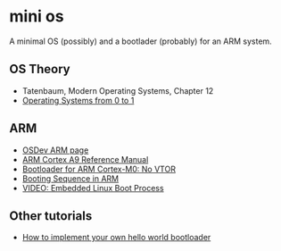 # mini os

A minimal OS (possibly) and a bootlader (probably) for an ARM system.

## OS Theory

* Tatenbaum, Modern Operating Systems, Chapter 12
* [Operating Systems from 0 to 1](https://github.com/tuhdo/os01/blob/master/Operating_Systems_From_0_to_1.pdf)

## ARM

* [OSDev ARM page](https://wiki.osdev.org/ARM_Overview)
* [ARM Cortex A9 Reference Manual](http://infocenter.arm.com/help/topic/com.arm.doc.ddi0388f/DDI0388F_cortex_a9_r2p2_trm.pdf)
* [Bootloader for ARM Cortex-M0: No VTOR](http://kevincuzner.com/2018/11/13/bootloader-for-arm-cortex-m0-no-vtor/)
* [Booting Sequence in ARM](https://stackoverflow.com/questions/6139952/what-is-the-booting-process-for-arm)
* [VIDEO: Embedded Linux Boot Process](https://www.youtube.com/watch?v=DV5S_ZSdK0s)

## Other tutorials

* [How to implement your own hello world bootloader](https://blog.ghaiklor.com/2017/10/21/how-to-implement-your-own-hello-world-boot-loader)
